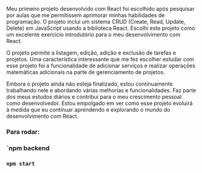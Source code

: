 Meu primeiro projeto desenvolvido com React foi escolhido após pesquisar por aulas que me permitissem aprimorar minhas habilidades de programação. O projeto inclui um sistema CRUD (Create, Read, Update, Delete) em JavaScript usando a biblioteca React. Escolhi este projeto como um excelente exercício introdutório para o meu desenvolvimento com React.

O projeto permite a listagem, edição, adição e exclusão de tarefas e projetos. Uma característica interessante que me fez escolher estudar com esse projeto foi a funcionalidade  de adicionar serviços e realizar operações matemáticas adicionais na parte de gerenciamento de projetos.

Embora o projeto ainda não esteja finalizado, estou continuamente trabalhando nele e abordando várias melhorias e funcionalidades. Faz parte dos meus estudos diários e contribui para o meu crescimento pessoal como desenvolvedor. Estou empolgado em ver como esse projeto evoluirá à medida que eu continuar aprendendo e explorando o mundo do desenvolvimento com React.

### Para rodar:

### `npm backend

### `npm start`
